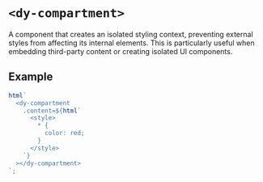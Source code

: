 # `<dy-compartment>`

A component that creates an isolated styling context, preventing external styles from affecting its internal elements. This is particularly useful when embedding third-party content or creating isolated UI components.

## Example

```ts
html`
  <dy-compartment
    .content=${html`
      <style>
        * {
          color: red;
        }
      </style>
    `}
  ></dy-compartment>
`;
```
